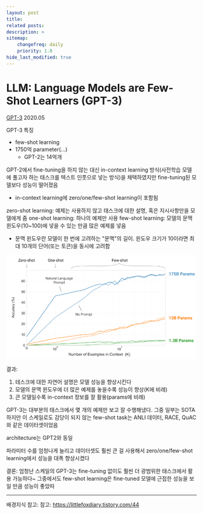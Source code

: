 ```yaml
---
layout: post
title: 
related posts:
description: >
sitemap:
    changefreq: daily
    priority: 1.0
hide_last_modified: true
---
```



# LLM: Language Models are Few-Shot Learners (GPT-3)

[GPT-3](https://arxiv.org/pdf/2005.14165)
2020.05

GPT-3 특징
- few-shot learning
- 1750억 parameter(...)
  - GPT-2는 14억개
  
GPT-2에서 fine-tuning을 하지 않는 대신 in-context learning 방식(사전학습 모델에 풀고자 하는 태스크를 텍스트 인풋으로 넣는 방식)을 채택하였지만 fine-tuning된 모델보다 성능이 떨어졌음
- in-context learning에 zero/one/few-shot learning이 포함됨


zero-shot learning: 예제는 사용하지 않고 태스크에 대한 설명, 혹은 지시사항만을 모델에게 줌
one-shot learning: 하나의 예제만 사용
few-shot learning: 모델의 문맥 윈도우(10~100)에 넣을 수 있는 만큼 많은 예제를 넣음
- 문맥 윈도우란 모델이 한 번에 고려하는 "문맥"의 길이. 윈도우 크기가 10이라면 최대 10개의 단어(또는 토큰)을 동시에 고려함

![](/assets/img/ai/llm4/1.png)

결과:
1. 테스크에 대한 자연어 설명은 모델 성능을 향상시킨다
2. 모델의 문맥 윈도우에 더 많은 예제를 놓을수록 성능이 향상(K에 비례)
3. 큰 모델일수록 in-context 정보를 잘 활용(params에 비례)

GPT-3는 대부분의 태스크에서 몇 개의 예제만 보고 잘 수행해냈다. 그중 일부는 SOTA
하지만 이 스케일로도 감당이 되지 않는 few-shot task는 ANLI 데이터, RACE, QuAC와 같은 데이터셋이었음

architecture는 GPT2와 동일

파라미터 수를 엄청나게 늘리고 데이터셋도 훨씬 큰 걸 사용해서 zero/one/few-shot learning에서 성능을 대폭 향상시켰다

결론: 엄청난 스케일의 GPT-3는 fine-tuning 없이도 훨씬 더 광범위한 태스크에서 활용 가능하다~ 그중에서도 few-shot learning은 fine-tuned 모델에 근접한 성능을 보일 만큼 성능이 좋았따

---
배경지식 참고: 참고: https://littlefoxdiary.tistory.com/44